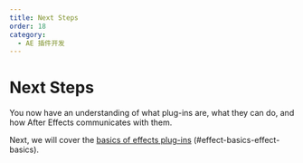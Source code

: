 ```yaml
---
title: Next Steps
order: 18
category:
  - AE 插件开发
---
```


# Next Steps

You now have an understanding of what plug-ins are, what they can do, and how After Effects communicates with them.

Next, we will cover the [basics of effects plug-ins](../effect-basics/effect-basics.html) (#effect-basics-effect-basics).
